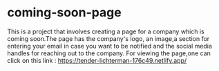 # coming-soon-page
This is a project that involves creating a page for a company which is coming soon.The page has the company's logo, an image,a section for entering your email in case you want to be notified and the social media handles for reaching out to the company.
For viewing the page,one can click on this link : https://tender-lichterman-176c49.netlify.app/
